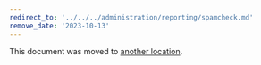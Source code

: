 ```yaml
---
redirect_to: '../../../administration/reporting/spamcheck.md'
remove_date: '2023-10-13'
---
```


This document was moved to [another location](../../../administration/reporting/spamcheck.md).

<!-- This redirect file can be deleted after <2023-10-13>. -->
<!-- Redirects that point to other docs in the same project expire in three months. -->
<!-- Redirects that point to docs in a different project or site (for example, link is not relative and starts with `https:`) expire in one year. -->
<!-- Before deletion, see: https://docs.gitlab.com/ee/development/documentation/redirects.html -->
